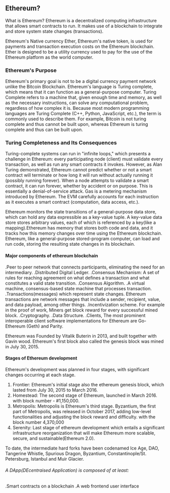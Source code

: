 ## Ethereum?
What is Ethereum?
Ethereum is a decentralized computing infrastructure that allows smart contracts to run. It makes use of a blockchain to integrate and store system state changes (transactions).

Ethereum's Native currency
Ether, Ethereum's native token, is used for payments and transaction execution costs on the Ethereum blockchain. Ether is designed to be a utility currency used to pay for the use of the Ethereum platform as the world computer. 


### Ethereum's Purpose
Ethereum's primary goal is not to be a digital currency payment network unlike the Bitcoin Blockchain. 
Ethereum's language is Turing complete, which means that it can function as a general-purpose computer.
Turing Complete refers to a machine that, given enough time and memory, as well as the necessary instructions, can solve any computational problem, regardless of how complex it is. Because most modern programming languages are Turing Complete (C++, Python, JavaScript, etc.), the term is commonly used to describe them. For example, Bitcoin is not turing complete and thus cannot be built upon, whereas Ethereum is turing complete and thus can be built upon.


### Turing Completeness and Its Consequences
Turing-complete systems can run in "infinite loops," which presents a challenge in Ethereum: every participating node (client) must validate every transaction, as well as run any smart contracts it invokes. However, as Alan Turing demonstrated, Ethereum cannot predict whether or not a smart contract will terminate or how long it will run without actually running it (possibly running forever). When a node attempts to validate a smart contract, it can run forever, whether by accident or on purpose. This is essentially a denial-of-service attack. 
Gas is a metering mechanism introduced by Ethereum. The EVM carefully accounts for each instruction as it executes a smart contract (computation, data access, etc.).

Ethereum monitors the state transitions of a general-purpose data store, which can hold any data expressible as a key-value tuple. A key-value data store stores arbitrary values, each of which is referenced by a key(like a mapping).Ethereum has memory that stores both code and data, and it tracks how this memory changes over time using the Ethereum blockchain. Ethereum, like a general-purpose stored-program computer, can load and run code, storing the resulting state changes in its blockchain.

#### Major components of ethereum blockchain
.Peer to peer network that connects participants, eliminating the need for an intermediary.
.Distributed Digital Ledger.
.Consensus Mechanism: A set of rules for reaching agreement on what defines a transaction and what constitutes a valid state transition.
.Consensus Algorithm.
.A virtual machine, consensus-based state machine that processes transaction.
.Transactions(messages) which represent state changes. Ethereum transactions are network messages that include a sender, recipient, value, and data payload, among other things.
.Incentivization scheme. For example in the proof of work, Miners get block reward for every successful mined block.
.Cryptography.
.Data Structure.
.Clients, The most prominent interoperable client software implementations for Ethereum are Go-Ethereum (Geth) and Parity.

Ethereum was Founded by Vitalik Buterin in 2013, and built together with Gavin wood.
Ethereum's first block also called the genesis block was mined in July 30, 2015.

#### Stages of Ethereum development
Ethereum's development was planned in four stages, with significant changes occurring at each stage.
1. Frontier: Ethereum's initial stage also the ethereum genesis block, which lasted from July 30, 2015 to March 2016. 
2. Homestead: The second stage of Ethereum, launched in March 2016. with block number - #1,150,000.
3. Metropolis: Metropolis is Ethereum's third stage. Byzantium, the first part of Metropolis, was released in October 2017, adding low-level functionalities and adjusting the block reward and difficulty. with the block number 4,370,000
4. Serenity: Last stage of ethereum development which entails a significant infrastructure reorganization that will make Ethereum more scalable, secure, and sustainable(Ethereum 2.0).

To date, the intermediate hard forks have been codenamed Ice Age, DAO, Tangerine Whistle, Spurious Dragon, Byzantium, Constantinople/St. Petersburg, Istanbul and Muir Glacier.


###### A DApp(DEcentraised Application) is composed of at least:
.Smart contracts on a blockchain
.A web frontend user interface

